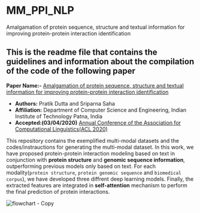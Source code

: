 # MM_PPI_NLP
Amalgamation of protein sequence, structure and textual information for improving protein-protein interaction identification

## This is the readme file that contains the guidelines and information about the compilation of the code of the following paper

**Paper Name:-** [Amalgamation of protein sequence, structure and textual information for improving protein-protein interaction identification]()

- **Authors:** Pratik Dutta and Sriparna Saha
- **Affiliation:** Department of Computer Science and Engineering, Indian Institute of Technology Patna, India
- **Accepted:(03/04/2020)** [Annual Conference of the Association for Computational Linguistics(ACL 2020)](https://acl2020.org/)


This repository contains the exemplified multi-modal datasets and the codes/instrauctions for generating the multi-modal dataset. In this  work, we have proposed protein-protein interaction modeling based on text in conjunction with **protein structure** and **genomic sequence information**, outperforming previous models only based on text. For each modality(`protein structure`, `protein genomic sequence` and `biomedical corpus`), we have developed three diffrent deep learning models. Finally, the extracted features are integrated in **self-attention** mechanism to perform the final prediction of protein interactions.  

![flowchart - Copy](https://user-images.githubusercontent.com/29531232/78715238-be89fe00-793a-11ea-9860-02c2e22498dd.png)
